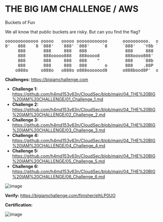 # THE BIG IAM CHALLENGE / AWS
Buckets of Fun

We all know that public buckets are risky. But can you find the flag?

<center>
<pre>
ooooooooooooo ooooo   ooooo oooooooooooo      oooooooooo.  ooooo   .oooooo.         ooooo       .o.       ooo        ooooo        .oooooo.   ooooo   ooooo       .o.       ooooo        ooooo        oooooooooooo ooooo      ooo   .oooooo.    oooooooooooo 
8'   888   `8 `888'   `888' `888'     `8      `888'   `Y8b `888'  d8P'  `Y8b        `888'      .888.      `88.       .888'       d8P'  `Y8b  `888'   `888'      .888.      `888'        `888'        `888'     `8 `888b.     `8'  d8P'  `Y8b   `888'     `8 
     888       888     888   888               888     888  888  888                 888      .8"888.      888b     d'888       888           888     888      .8"888.      888          888          888          8 `88b.    8  888            888         
     888       888ooooo888   888oooo8          888oooo888'  888  888                 888     .8' `888.     8 Y88. .P  888       888           888ooooo888     .8' `888.     888          888          888oooo8     8   `88b.  8  888            888oooo8    
     888       888     888   888    "          888    `88b  888  888     ooooo       888    .88ooo8888.    8  `888'   888       888           888     888    .88ooo8888.    888          888          888    "     8     `88b.8  888     ooooo  888    "    
     888       888     888   888       o       888    .88P  888  `88.    .88'        888   .8'     `888.   8    Y     888       `88b    ooo   888     888   .8'     `888.   888       o  888       o  888       o  8       `888  `88.    .88'   888       o 
    o888o     o888o   o888o o888ooooood8      o888bood8P'  o888o  `Y8bood8P'        o888o o88o     o8888o o8o        o888o       `Y8bood8P'  o888o   o888o o88o     o8888o o888ooooood8 o888ooooood8 o888ooooood8 o8o        `8   `Y8bood8P'   o888ooooood8                                  
</pre>
</center>

**Challenges:** https://bigiamchallenge.com
+ **Challenge 1:** https://github.com/h4md153v63n/CloudSec/blob/main/04_THE%20BIG%20IAM%20CHALLENGE/01_Challenge_1.md
+ **Challenge 2:** https://github.com/h4md153v63n/CloudSec/blob/main/04_THE%20BIG%20IAM%20CHALLENGE/02_Challenge_2.md
+ **Challenge 3:** https://github.com/h4md153v63n/CloudSec/blob/main/04_THE%20BIG%20IAM%20CHALLENGE/03_Challenge_3.md
+ **Challenge 4:** https://github.com/h4md153v63n/CloudSec/blob/main/04_THE%20BIG%20IAM%20CHALLENGE/04_Challenge_4.md
+ **Challenge 5:** https://github.com/h4md153v63n/CloudSec/blob/main/04_THE%20BIG%20IAM%20CHALLENGE/05_Challenge_5.md
+ **Challenge 6:** https://github.com/h4md153v63n/CloudSec/blob/main/04_THE%20BIG%20IAM%20CHALLENGE/06_Challenge_6.md

![image](https://github.com/h4md153v63n/CloudSec/assets/5091265/fa127f3b-065b-41f4-8703-b83a581186f4)

**Verify:** https://bigiamchallenge.com/finisher/elhLP0UO

**Certification:**

![image](https://github.com/h4md153v63n/CloudSec/assets/5091265/17421b9b-341e-4a37-9a9a-b7e8e1aaba00)


<!--
**Alternative Reviews:**
+ https://infrasec.sh/post/wiz_iam_ctf/
+ https://iash.dev/posts/the-big-iam-challenge-ctf-walkthrough/
+ https://tari.moe/2023/bigiamchallenge.html
+ https://kknowl.es/posts/wiz-iam-challenge/
+ https://pswalia2u.medium.com/bigiamchallenge-aws-iam-challenges-ded45cb983f2

-->
